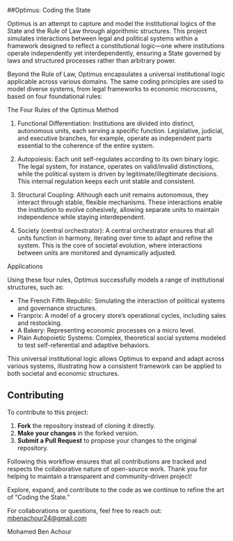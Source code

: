 ##Optimus: Coding the State

Optimus is an attempt to capture and model the institutional logics of the State and the Rule of Law through algorithmic structures. This project simulates interactions between legal and political systems within a framework designed to reflect a constitutional logic—one where institutions operate independently yet interdependently, ensuring a State governed by laws and structured processes rather than arbitrary power.

Beyond the Rule of Law, Optimus encapsulates a universal institutional logic applicable across various domains. The same coding principles are used to model diverse systems, from legal frameworks to economic microcosms, based on four foundational rules:

The Four Rules of the Optimus Method

1. Functional Differentiation: Institutions are divided into distinct, autonomous units, each serving a specific function. Legislative, judicial, and executive branches, for example, operate as independent parts essential to the coherence of the entire system.
   
2. Autopoiesis: Each unit self-regulates according to its own binary logic. The legal system, for instance, operates on valid/invalid distinctions, while the political system is driven by legitimate/illegitimate decisions. This internal regulation keeps each unit stable and consistent.

3. 	Structural Coupling: Although each unit remains autonomous, they interact through stable, flexible mechanisms. These interactions enable the institution to evolve cohesively, allowing separate units to maintain independence while staying interdependent.

4. Society (central orchestrator): A central orchestrator ensures that all units function in harmony, iterating over time to adapt and refine the system. This is the core of societal evolution, where interactions between units are monitored and dynamically adjusted.

Applications

Using these four rules, Optimus successfully models a range of institutional structures, such as:

- The French Fifth Republic: Simulating the interaction of political systems and governance structures.
- Franprix: A model of a grocery store’s operational cycles, including sales and restocking.
- A Bakery: Representing economic processes on a micro level.
- Plain Autopoietic Systems: Complex, theoretical social systems modeled to test self-referential and adaptive behaviors.

This universal institutional logic allows Optimus to expand and adapt across various systems, illustrating how a consistent framework can be applied to both societal and economic structures.

## Contributing

To contribute to this project:

1. **Fork** the repository instead of cloning it directly.
2. **Make your changes** in the forked version.
3. **Submit a Pull Request** to propose your changes to the original repository.

Following this workflow ensures that all contributions are tracked and respects the collaborative nature of open-source work. Thank you for helping to maintain a transparent and community-driven project!

Explore, expand, and contribute to the code as we continue to refine the art of “Coding the State.”

For collaborations or questions, feel free to reach out: mbenachour24@gmail.com

Mohamed Ben Achour
